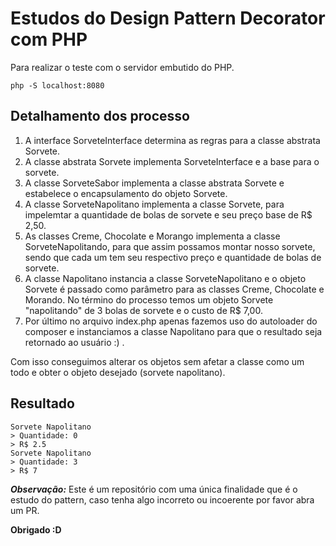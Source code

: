 # Estudos do Design Pattern Decorator com PHP

Para realizar o teste com o servidor embutido do PHP.
```
php -S localhost:8080
```

## Detalhamento dos processo

1. A interface SorveteInterface determina as regras para a classe abstrata Sorvete.
2. A classe abstrata Sorvete implementa SorveteInterface e a base para o sorvete.
3. A classe SorveteSabor implementa a classe abstrata Sorvete e estabelece o encapsulamento do objeto Sorvete.
4. A classe SorveteNapolitano implementa a classe Sorvete, para impelemtar a quantidade de bolas de sorvete e seu preço base de R$ 2,50.
5. As classes Creme, Chocolate e Morango implementa a classe SorveteNapolitando, para que assim possamos montar nosso sorvete, sendo que cada um tem seu respectivo preço e quantidade de bolas de sorvete.
6. A classe Napolitano instancia a classe SorveteNapolitano e o objeto Sorvete é passado como parâmetro para as classes Creme, Chocolate e Morando. No término do processo temos um objeto Sorvete "napolitando" de 3 bolas de sorvete e o custo de R$ 7,00.
7.  Por último no arquivo index.php apenas fazemos uso do autoloader do composer e instanciamos a classe Napolitano para que o resultado seja retornado ao usuário :) .


Com isso conseguimos alterar os objetos sem afetar a classe como um todo e obter o objeto desejado  (sorvete napolitano).

## Resultado
```
Sorvete Napolitano
> Quantidade: 0
> R$ 2.5
Sorvete Napolitano
> Quantidade: 3
> R$ 7
```

***Observação:***
Este é um repositório com uma única finalidade que é o estudo do pattern, caso tenha algo incorreto ou incoerente por favor abra um PR.

****Obrigado :D****

